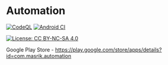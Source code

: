 # Automation

[![CodeQL](https://github.com/Masrik-Dahir/automation/actions/workflows/codeql-analysis.yml/badge.svg)](https://github.com/Masrik-Dahir/automation/actions/workflows/codeql-analysis.yml) 
[![Android CI](https://github.com/Masrik-Dahir/automation/actions/workflows/android.yml/badge.svg)](https://github.com/Masrik-Dahir/automation/actions/workflows/android.yml)

[![License: CC BY-NC-SA 4.0](https://licensebuttons.net/l/by-nc-sa/4.0/80x15.png)](https://creativecommons.org/licenses/by-nc-sa/4.0/)

Google Play Store - https://play.google.com/store/apps/details?id=com.masrik.automation

